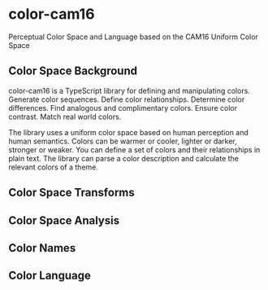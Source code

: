 # color-cam16
Perceptual Color Space and Language based on the CAM16 Uniform Color Space

## Color Space Background
color-cam16 is a TypeScript library for defining and manipulating colors. Generate color sequences. Define color relationships. Determine color differences. Find analogous and complimentary colors. Ensure color contrast. Match real world colors.

The library uses a uniform color space based on human perception and human semantics. Colors can be warmer or cooler, lighter or darker, stronger or weaker.  You can define a set of colors and their relationships in plain text.  The library can parse a color description and calculate the relevant colors of a theme.  

## Color Space Transforms

## Color Space Analysis

## Color Names

## Color Language